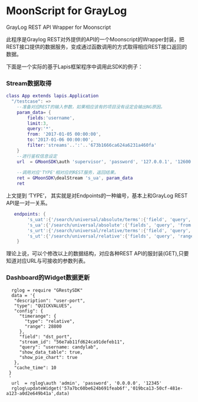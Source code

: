 # MoonScript for GrayLog
GrayLog REST API Wrapper for Moonscript


此程序是Graylog REST对外提供的API的一个Moonscript的Wrapper封装，把REST接口提供的数据服务，变成通过函数调用的方式取得相应REST接口返回的数据。


下面是一个实际的基于Lapis框架程序中调用此SDK的例子：



### Stream数据取得

```lua
class App extends lapis.Application
  "/testcase": =>
    --准备对应REST的输入参数，如果相应该有的项目没有设定会输出NG原因。
    param_data= {
        fields:'username',
        limit:3,
        query:'*',
        from: '2017-01-05 00:00:00',
        to:'2017-01-06 00:00:00',
        filter:'streams'..':'..'673b1666ca624a6231a460fa'
    }
    --进行鉴权信息设定
    url  = GMoonSDK\auth 'supervisor', 'password', '127.0.0.1', '12600'
    
    --调用对应'TYPE'相对应的REST服务，返回结果。
    ret = GMoonSDK\dealStream 's_ua', param_data
    ret
```    
上文提到 ‘TYPE’， 其实就是对Endpoints的一种编号，基本上和GrayLog REST API是一对一关系。

```lua
   endpoints: {
        's_uat':{'/search/universal/absolute/terms':{'field', 'query', 'from', 'to', 'limit'} }
        's_ua':{'/search/universal/absolute':{'fields', 'query', 'from', 'to', 'limit'} }
        's_urt':{'/search/universal/relative/terms':{'field', 'query', 'range'} }
        's_ut':{'/search/universal/relative':{'fields', 'query', 'range'} }
    }
```
理论上说，可以个修改以上的数据结构，对应各种REST API的服封装(GET),只要知道对应URL与可接收的参数列表。

### Dashboard的Widget数据更新

      rglog = require "GRestySDK"
      data = '{
       "description": "user-port",
       "type": "QUICKVALUES",
       "config": {
         "timerange": {
           "type": "relative",
           "range": 28800 
         },
         "field": "dst_port",
         "stream_id": "56e7ab11fd624ca91defeb11",
         "query": "username: candylab",
         "show_data_table": true,
         "show_pie_chart": true
       },
       "cache_time": 10
     }
     '
      url  = rglog\auth 'admin', 'password', '0.0.0.0', '12345'
      rglog\updateWidget('57a7bc60be624b691feab6f','019bca13-50cf-481e-a123-a0d2e649b41a',data)

